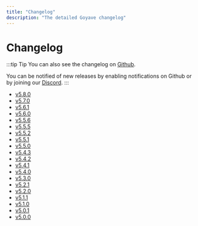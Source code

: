```yaml
---
title: "Changelog"
description: "The detailed Goyave changelog"
---
```


# Changelog

:::tip Tip
You can also see the changelog on [Github](https://github.com/go-goyave/goyave/releases). 

You can be notified of new releases by enabling notifications on Github or by joining our [Discord](https://discord.gg/mfemDMc).
:::

- [v5.8.0](./changelog/v5.8.0.md)
- [v5.7.0](./changelog/v5.7.0.md)
- [v5.6.1](./changelog/v5.6.1.md)
- [v5.6.0](./changelog/v5.6.0.md)
- [v5.5.6](./changelog/v5.5.6.md)
- [v5.5.5](./changelog/v5.5.5.md)
- [v5.5.2](./changelog/v5.5.2.md)
- [v5.5.1](./changelog/v5.5.1.md)
- [v5.5.0](./changelog/v5.5.0.md)
- [v5.4.3](./changelog/v5.4.3.md)
- [v5.4.2](./changelog/v5.4.2.md)
- [v5.4.1](./changelog/v5.4.1.md)
- [v5.4.0](./changelog/v5.4.0.md)
- [v5.3.0](./changelog/v5.3.0.md)
- [v5.2.1](./changelog/v5.2.1.md)
- [v5.2.0](./changelog/v5.2.0.md)
- [v5.1.1](./changelog/v5.1.1.md)
- [v5.1.0](./changelog/v5.1.0.md)
- [v5.0.1](./changelog/v5.0.1.md)
- [v5.0.0](./changelog/v5.0.0.md)
